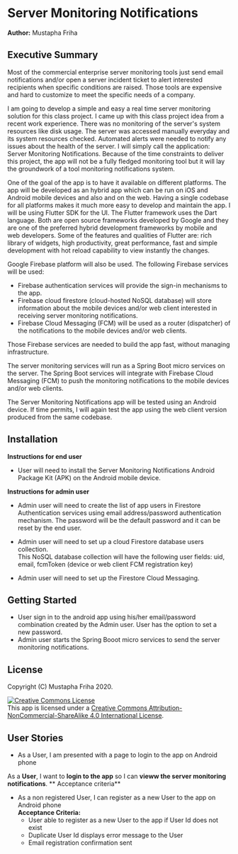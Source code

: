 # Server Monitoring Notifications

**Author:** Mustapha Friha

## Executive Summary
Most of the commercial enterprise server monitoring tools just send email notifications and/or open a server incident ticket to alert interested recipients when specific conditions are raised. Those tools are expensive and hard to customize to meet the specific needs of a company.

I am going to develop a simple and easy a real time server monitoring solution for this class project. I came up with this class project idea from a recent work experience.  There was no monitoring of the server's system resources like disk usage. The server was accessed manually everyday and its system resources checked. Automated alerts were needed to notify any issues about the health of the server. I will simply call the application: Server Monitoring Notifications. Because of the time constraints to deliver this project, the app will not be a fully fledged monitoring tool but it will lay the groundwork of a tool monitoring notifications system. 

One of the goal of the app is to have it available on different platforms. The app will be developed as an hybrid app which can be run on iOS and Android mobile devices and also and on the web. Having a single codebase for all platforms makes it much more easy to develop and maintain the app. I will be using Flutter SDK for the UI. The Flutter framework uses the Dart language. Both are open source frameworks developed by Google and they are one of the preferred hybrid development frameworks by mobile and web developers. Some of the features and qualities of Flutter are: rich library of widgets, high productivity, great performance, fast and simple development with hot reload capability to view instantly the changes.

Google Firebase platform will also be used. The following Firebase services will be used:
* Firebase authentication services will provide the sign-in mechanisms to the app. 
* Firebase cloud firestore (cloud-hosted NoSQL database) will store information about the mobile devices and/or web client interested in receiving server monitoring notifications. 
* Firebase Cloud Messaging (FCM) will be used as a router (dispatcher) of the notifications to the mobile devices and/or web clients.  

Those Firebase services are needed to build the app fast, without managing infrastructure.

The server monitoring services will run as a Spring Boot micro services on the server. The Spring Boot services will integrate with Firebase Cloud Messaging (FCM) to push the monitoring notifications to the mobile devices and/or web clients. 

The Server Monitoring Notifications app will be tested using an Android device. If time permits, I will again test the app using the web client version produced from the same codebase.  

## Installation
 
**Instructions for end user**
* User will need to install the Server Monitoring Notifications Android Package Kit (APK) on the Android mobile device.  

**Instructions for admin user**

* Admin user will need to create the list of app users in Firestore Authentication services using email address/password authentication mechanism. The password will be the default password and it can be reset by the end user. 
  
* Admin user will need to set up a cloud Firestore database users collection.  
  This NoSQL database collection will have the following user fields: uid, email, fcmToken (device or web client FCM registration key)
  
* Admin user will need to set up the Firestore Cloud Messaging.  

## Getting Started
* User sign in to the android app using his/her email/password combination created by the Admin user. User has the option to set a new password.
* Admin user starts the Spring Booot micro services to send the server monitoring notifications. 

## License
Copyright (C) Mustapha Friha 2020. 

<a rel="license" href="http://creativecommons.org/licenses/by-nc-sa/4.0/"><img alt="Creative Commons License" style="border-width:0" src="https://i.creativecommons.org/l/by-nc-sa/4.0/88x31.png" /></a><br />This app is licensed under a <a rel="license" href="http://creativecommons.org/licenses/by-nc-sa/4.0/">Creative Commons Attribution-NonCommercial-ShareAlike 4.0 International License</a>.


## User Stories
* As a User, I am presented with a page to login to the app on Android phone

As a **User**, I want to **login to the app** so I can **vieww the server monitoring notifications**.
** Acceptance criteria**


* As a non registered User, I can register as a new User to the app on Android phone  
  **Acceptance Criteria:**
    * User able to register as a new User to the app if User Id does not exist
    * Duplicate User Id displays error message to the User
    * Email registration confirmation sent


